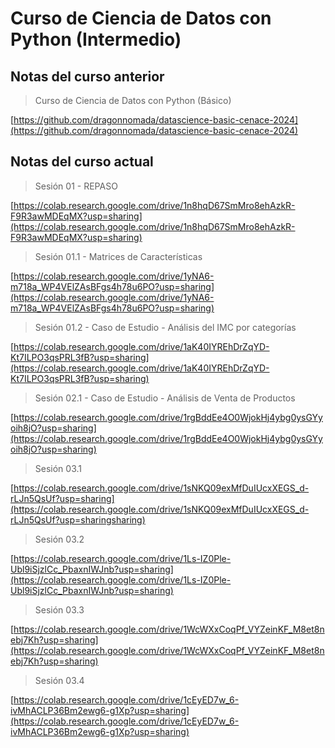 # Curso de Ciencia de Datos con Python (Intermedio)

## Notas del curso anterior

> Curso de Ciencia de Datos con Python (Básico)

[https://github.com/dragonnomada/datascience-basic-cenace-2024](https://github.com/dragonnomada/datascience-basic-cenace-2024)

## Notas del curso actual

> Sesión 01 - REPASO

[https://colab.research.google.com/drive/1n8hqD67SmMro8ehAzkR-F9R3awMDEqMX?usp=sharing](https://colab.research.google.com/drive/1n8hqD67SmMro8ehAzkR-F9R3awMDEqMX?usp=sharing)

> Sesión 01.1 - Matrices de Características

[https://colab.research.google.com/drive/1yNA6-m718a_WP4VElZAsBFgs4h78u6PO?usp=sharing](https://colab.research.google.com/drive/1yNA6-m718a_WP4VElZAsBFgs4h78u6PO?usp=sharing)

> Sesión 01.2 - Caso de Estudio - Análisis del IMC por categorías

[https://colab.research.google.com/drive/1aK40IYREhDrZqYD-Kt7ILPO3qsPRL3fB?usp=sharing](https://colab.research.google.com/drive/1aK40IYREhDrZqYD-Kt7ILPO3qsPRL3fB?usp=sharing)

> Sesión 02.1 - Caso de Estudio - Análisis de Venta de Productos

[https://colab.research.google.com/drive/1rgBddEe4O0WjokHj4ybg0ysGYyoih8jO?usp=sharing](https://colab.research.google.com/drive/1rgBddEe4O0WjokHj4ybg0ysGYyoih8jO?usp=sharing)

> Sesión 03.1

[https://colab.research.google.com/drive/1sNKQ09exMfDuIUcxXEGS_d-rLJn5QsUf?usp=sharing](https://colab.research.google.com/drive/1sNKQ09exMfDuIUcxXEGS_d-rLJn5QsUf?usp=sharingsharing)

> Sesión 03.2

[https://colab.research.google.com/drive/1Ls-IZ0Ple-Ubl9iSjzlCc_PbaxnIWJnb?usp=sharing](https://colab.research.google.com/drive/1Ls-IZ0Ple-Ubl9iSjzlCc_PbaxnIWJnb?usp=sharing)

> Sesión 03.3

[https://colab.research.google.com/drive/1WcWXxCoqPf_VYZeinKF_M8et8nebj7Kh?usp=sharing](https://colab.research.google.com/drive/1WcWXxCoqPf_VYZeinKF_M8et8nebj7Kh?usp=sharing)

> Sesión 03.4

[https://colab.research.google.com/drive/1cEyED7w_6-ivMhACLP36Bm2ewg6-g1Xp?usp=sharing](https://colab.research.google.com/drive/1cEyED7w_6-ivMhACLP36Bm2ewg6-g1Xp?usp=sharing)
